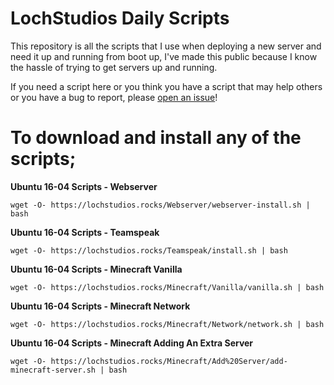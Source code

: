 # LochStudios Daily Scripts

This repository is all the scripts that I use when deploying a new server and need it up and running from boot up, I've made this public because I know the hassle of trying to get servers up and running.

If you need a script here or you think you have a script that may help others or you have a bug to report, please [open an issue](https://github.com/LochStudios/Ubuntu-16-04-Scripts/issues)!


# To download and install any of the scripts;
**Ubuntu 16-04 Scripts - Webserver**

``wget -O- https://lochstudios.rocks/Webserver/webserver-install.sh | bash``

**Ubuntu 16-04 Scripts - Teamspeak**

``wget -O- https://lochstudios.rocks/Teamspeak/install.sh | bash``

**Ubuntu 16-04 Scripts - Minecraft Vanilla**

``wget -O- https://lochstudios.rocks/Minecraft/Vanilla/vanilla.sh | bash``

**Ubuntu 16-04 Scripts - Minecraft Network**

``wget -O- https://lochstudios.rocks/Minecraft/Network/network.sh | bash``

**Ubuntu 16-04 Scripts - Minecraft Adding An Extra Server**

``wget -O- https://lochstudios.rocks/Minecraft/Add%20Server/add-minecraft-server.sh | bash``
